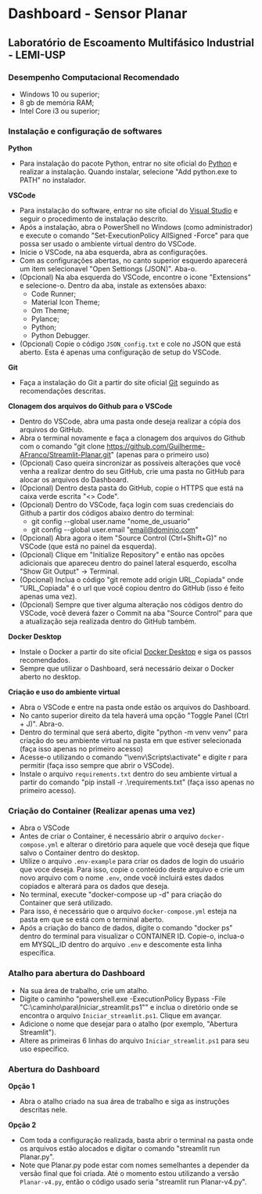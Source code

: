 # Dashboard - Sensor Planar
## Laboratório de Escoamento Multifásico Industrial - LEMI-USP

### Desempenho Computacional Recomendado
- Windows 10 ou superior;
- 8 gb de memória RAM;
- Intel Core i3 ou superior;

### Instalação e configuração de softwares

**Python**
- Para instalação do pacote Python, entrar no site oficial do [Python](https://www.python.org/downloads/windows/) e realizar a instalação. Quando instalar, selecione "Add python.exe to PATH" no instalador.

**VSCode**
- Para instalação do software, entrar no site oficial do [Visual Studio](https://code.visualstudio.com/) e seguir o procedimento de instalação descrito.
- Após a instalação, abra o PowerShell no Windows (como administrador) e execute o comando "Set-ExecutionPolicy AllSigned -Force" para que possa ser usado o ambiente virtual dentro do VSCode.
- Inicie o VSCode, na aba esquerda, abra as configurações.
- Com as configurações abertas, no canto superior esquerdo aparecerá um item selecionavel "Open Settiongs (JSON)". Aba-o.
- (Opcional) Na aba esquerda do VSCode, encontre o icone "Extensions" e selecione-o. Dentro da aba, instale as extensões abaxo:
  - Code Runner;
  - Material Icon Theme;
  - Om Theme;
  - Pylance;
  - Python;
  - Python Debugger.
- (Opcional) Copie o código `JSON_config.txt` e cole no JSON que está aberto. Esta é apenas uma configuração de setup do VSCode.

**Git**
- Faça a instalação do Git a partir do site oficial [Git](https://git-scm.com/downloads) seguindo as recomendações descritas.

**Clonagem dos arquivos do Github para o VSCode**
- Dentro do VSCode, abra uma pasta onde deseja realizar a cópia dos arquivos do GitHub.
- Abra o terminal novamente e faça a clonagem dos arquivos do Github com o comando "git clone https://github.com/Guilherme-AFranco/Streamlit-Planar.git" (apenas para o primeiro uso)
- (Opcional) Caso queira sincronizar as possíveis alterações que você venha a realizar dentro do seu GitHub, crie uma pasta no GitHub para alocar os arquivos do Dashboard.
- (Opcional) Dentro desta pasta do GitHub, copie o HTTPS que está na caixa verde escrita "<> Code".
- (Opcional) Dentro do VSCode, faça login com suas credenciais do Github a partir dos códigos abaixo dentro do terminal:
  - git config --global user.name "nome_de_usuario"
  - git config --global user.email "email@dominio.com"
- (Opcional) Abra agora o item "Source Control (Ctrl+Shift+G)" no VSCode (que está no painel da esquerda).
- (Opcional) Clique em "Initialize Repository" e então nas opcões adicionais que apareceu dentro do painel lateral esquerdo, escolha "Show Git Output" -> Terminal.
- (Opcional) Inclua o código "git remote add origin URL_Copiada" onde "URL_Copiada" é o url que você copiou dentro do GitHub (isso é feito apenas uma vez).
- (Opcional) Sempre que tiver alguma alteração nos códigos dentro do VSCode, você deverá fazer o Commit na aba "Source Control" para que a atualização seja realizada dentro do GitHub também.

**Docker Desktop**
- Instale o Docker a partir do site oficial [Docker Desktop](https://www.docker.com/products/docker-desktop/) e siga os passos recomendados.
- Sempre que utilizar o Dashboard, será necessário deixar o Docker aberto no desktop.

**Criação e uso do ambiente virtual**
- Abra o VSCode e entre na pasta onde estão os arquivos do Dashboard.
- No canto superior direito da tela haverá uma opção "Toggle Panel (Ctrl + J)". Abra-o.
- Dentro do terminal que será aberto, digite "python -m venv venv" para criação do seu ambiente virtual na pasta em que estiver selecionada (faça isso apenas no primeiro acesso)
- Acesse-o utilizando o comando "\venv\Scripts\activate" e digite r para permitir (faça isso sempre que abrir o VSCode).
- Instale o arquivo `requirements.txt` dentro do seu ambiente virtual a partir do comando "pip install -r .\requirements.txt" (faça isso apenas no primeiro acesso).

### Criação do Container (Realizar apenas uma vez)
- Abra o VSCode
- Antes de criar o Container, é necessário abrir o arquivo `docker-compose.yml` e alterar o diretório para aquele que você deseja que fique salvo o Container dentro do desktop.
- Utilize o arquivo `.env-example` para criar os dados de login do usuário que voce deseja. Para isso, copie o conteúdo deste arquivo e crie um novo arquivo com o nome `.env`, onde você incluirá estes dados copiados e alterará para os dados que deseja.
- No terminal, execute "docker-compose up -d" para criação do Container que será utilizado.
- Para isso, é necessário que o arquivo `docker-compose.yml` esteja na pasta em que se está com o terminal aberto.
- Após a criação do banco de dados, digite o comando "docker ps" dentro do terminal para visualizar o CONTAINER ID. Copie-o, inclua-o em MYSQL_ID dentro do arquivo `.env` e descomente esta linha específica.

### Atalho para abertura do Dashboard
- Na sua área de trabalho, crie um atalho.
- Digite o caminho "powershell.exe -ExecutionPolicy Bypass -File "C:\caminho\para\Iniciar_streamlit.ps1"" e inclua o diretório onde se encontra o arquivo `Iniciar_streamlit.ps1`. Clique em avançar.
- Adicione o nome que desejar para o atalho (por exemplo, "Abertura Streamlit").
- Altere as primeiras 6 linhas do arquivo `Iniciar_streamlit.ps1` para seu uso específico.

### Abertura do Dashboard

**Opção 1**
- Abra o atalho criado na sua área de trabalho e siga as instruções descritas nele.

**Opção 2**
- Com toda a configuração realizada, basta abrir o terminal na pasta onde os arquivos estão alocados e digitar o comando "streamlit run Planar.py".
- Note que Planar.py pode estar com nomes semelhantes a depender da versão final que foi criada. Até o momento estou utilizando a versão `Planar-v4.py`, então o código usado seria "streamlit run Planar-v4.py".
